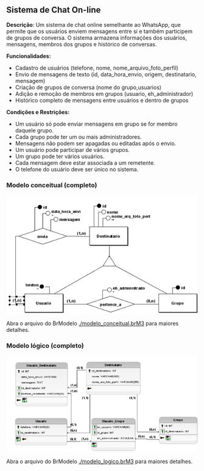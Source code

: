 ## Sistema de Chat On-line
**Descrição**: Um sistema de chat online semelhante ao WhatsApp, que permite que os usuários enviem mensagens entre si e também participem de grupos de conversa. O sistema armazena informações dos usuários, mensagens, membros dos grupos e histórico de conversas.

**Funcionalidades:**

- Cadastro de usuários (telefone, nome, nome_arquivo_foto_perfil)
- Envio de mensagens de texto (id, data_hora_envio, origem, destinatario, mensagem)
- Criação de grupos de conversa (nome do grupo,usuarios)
- Adição e remoção de membros em grupos (usuario, eh_administrador)
- Histórico completo de mensagens entre usuários e dentro de grupos

**Condições e Restrições:**
- Um usuário só pode enviar mensagens em grupo se for membro daquele grupo.
- Cada grupo pode ter um ou mais administradores.
- Mensagens não podem ser apagadas ou editadas após o envio.
- Um usuário pode participar de vários grupos.
- Um grupo pode ter vários usuários.
- Cada mensagem deve estar associada a um remetente.
- O telefone do usuário deve ser único no sistema.

### Modelo conceitual (completo)

![alt](modelo_conceitual.png)

Abra o arquivo do BrModelo [./modelo_conceitual.brM3](./modelo_conceitual.brM3) para maiores detalhes.

### Modelo lógico (completo)

![alt](modelo_logico.png)

Abra o arquivo do BrModelo [./modelo_logico.brM3](./modelo_logico.brM3) para maiores detalhes.
 